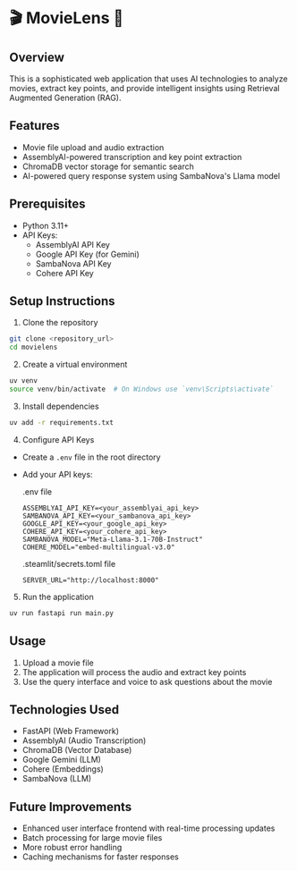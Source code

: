 # 🎬 MovieLens 📸

## Overview

This is a sophisticated web application that uses AI technologies to analyze movies, extract key points, and provide intelligent insights using Retrieval Augmented Generation (RAG).

## Features

- Movie file upload and audio extraction
- AssemblyAI-powered transcription and key point extraction
- ChromaDB vector storage for semantic search
- AI-powered query response system using SambaNova's Llama model

## Prerequisites

- Python 3.11+
- API Keys:
  - AssemblyAI API Key
  - Google API Key (for Gemini)
  - SambaNova API Key
  - Cohere API Key

## Setup Instructions

1. Clone the repository

```bash
git clone <repository_url>
cd movielens
```

2. Create a virtual environment

```bash
uv venv
source venv/bin/activate  # On Windows use `venv\Scripts\activate`
```

3. Install dependencies

```bash
uv add -r requirements.txt
```

4. Configure API Keys

- Create a `.env` file in the root directory
- Add your API keys:

  .env file
  ```[.env]
  ASSEMBLYAI_API_KEY=<your_assemblyai_api_key>
  SAMBANOVA_API_KEY=<your_sambanova_api_key>
  GOOGLE_API_KEY=<your_google_api_key>
  COHERE_API_KEY=<your_cohere_api_key>
  SAMBANOVA_MODEL="Meta-Llama-3.1-70B-Instruct"
  COHERE_MODEL="embed-multilingual-v3.0"
  ```

  .steamlit/secrets.toml file
  ```[.steamlit/secrets.toml]
  SERVER_URL="http://localhost:8000"
  ```

5. Run the application

```bash
uv run fastapi run main.py
```

## Usage

1. Upload a movie file
2. The application will process the audio and extract key points
3. Use the query interface and voice to ask questions about the movie

## Technologies Used

- FastAPI (Web Framework)
- AssemblyAI (Audio Transcription)
- ChromaDB (Vector Database)
- Google Gemini (LLM)
- Cohere (Embeddings)
- SambaNova (LLM)

## Future Improvements

- Enhanced user interface frontend with real-time processing updates
- Batch processing for large movie files
- More robust error handling
- Caching mechanisms for faster responses
